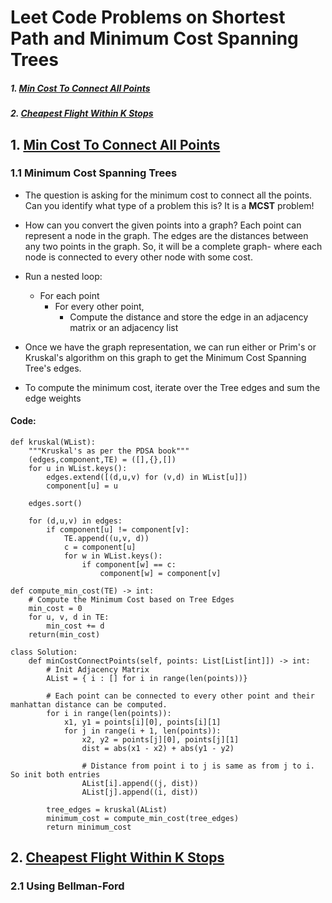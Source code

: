 # Leet Code Problems on Shortest Path and Minimum Cost Spanning Trees

##### 1. [Min Cost To Connect All Points](#1-min-cost-to-connect-all-points-1)
##### 2. [Cheapest Flight Within K Stops](#2-cheapest-flight-within-k-stops-1)

## 1. [Min Cost To Connect All Points](https://leetcode.com/problems/min-cost-to-connect-all-points/description/)

### 1.1 Minimum Cost Spanning Trees

- The question is asking for the minimum cost to connect all the points. Can you identify what type of a problem this is? It is a **MCST** problem!
- How can you convert the given points into a graph? Each point can represent a node in the graph. The edges are the distances between any two points in the graph. So, it will be a complete graph- where each node is connected to every other node with some cost.
- Run a nested loop:
    - For each point
        - For every other point, 
            - Compute the distance and store the edge in an adjacency matrix or an adjacency list

- Once we have the graph representation, we can run either or Prim's or Kruskal's algorithm on this graph to get the Minimum Cost Spanning Tree's edges. 
- To compute the minimum cost, iterate over the Tree edges and sum the edge weights

#### Code:
```
def kruskal(WList):
    """Kruskal's as per the PDSA book"""
    (edges,component,TE) = ([],{},[])
    for u in WList.keys():
        edges.extend([(d,u,v) for (v,d) in WList[u]])
        component[u] = u

    edges.sort()

    for (d,u,v) in edges:
        if component[u] != component[v]:
            TE.append((u,v, d))
            c = component[u]
            for w in WList.keys():
                if component[w] == c:
                    component[w] = component[v]

def compute_min_cost(TE) -> int:
    # Compute the Minimum Cost based on Tree Edges
    min_cost = 0
    for u, v, d in TE:
        min_cost += d
    return(min_cost)

class Solution:
    def minCostConnectPoints(self, points: List[List[int]]) -> int:
        # Init Adjacency Matrix
        AList = { i : [] for i in range(len(points))}

        # Each point can be connected to every other point and their manhattan distance can be computed.
        for i in range(len(points)):
            x1, y1 = points[i][0], points[i][1]
            for j in range(i + 1, len(points)):
                x2, y2 = points[j][0], points[j][1]
                dist = abs(x1 - x2) + abs(y1 - y2)

                # Distance from point i to j is same as from j to i. So init both entries
                AList[i].append((j, dist))
                AList[j].append((i, dist))

        tree_edges = kruskal(AList)
        minimum_cost = compute_min_cost(tree_edges)
        return minimum_cost
```



## 2. [Cheapest Flight Within K Stops](https://leetcode.com/problems/cheapest-flights-within-k-stops/description/)

### 2.1 Using Bellman-Ford
